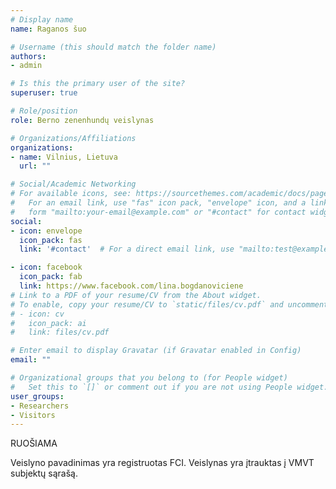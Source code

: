 ```yaml
---
# Display name
name: Raganos šuo

# Username (this should match the folder name)
authors:
- admin

# Is this the primary user of the site?
superuser: true

# Role/position
role: Berno zenenhundų veislynas

# Organizations/Affiliations
organizations:
- name: Vilnius, Lietuva
  url: ""

# Social/Academic Networking
# For available icons, see: https://sourcethemes.com/academic/docs/page-builder/#icons
#   For an email link, use "fas" icon pack, "envelope" icon, and a link in the
#   form "mailto:your-email@example.com" or "#contact" for contact widget.
social:
- icon: envelope
  icon_pack: fas
  link: '#contact'  # For a direct email link, use "mailto:test@example.org".

- icon: facebook
  icon_pack: fab
  link: https://www.facebook.com/lina.bogdanoviciene
# Link to a PDF of your resume/CV from the About widget.
# To enable, copy your resume/CV to `static/files/cv.pdf` and uncomment the lines below.
# - icon: cv
#   icon_pack: ai
#   link: files/cv.pdf

# Enter email to display Gravatar (if Gravatar enabled in Config)
email: ""

# Organizational groups that you belong to (for People widget)
#   Set this to `[]` or comment out if you are not using People widget.
user_groups:
- Researchers
- Visitors
---
```


RUOŠIAMA

Veislyno pavadinimas yra registruotas FCI. Veislynas yra įtrauktas į VMVT subjektų sąrašą.